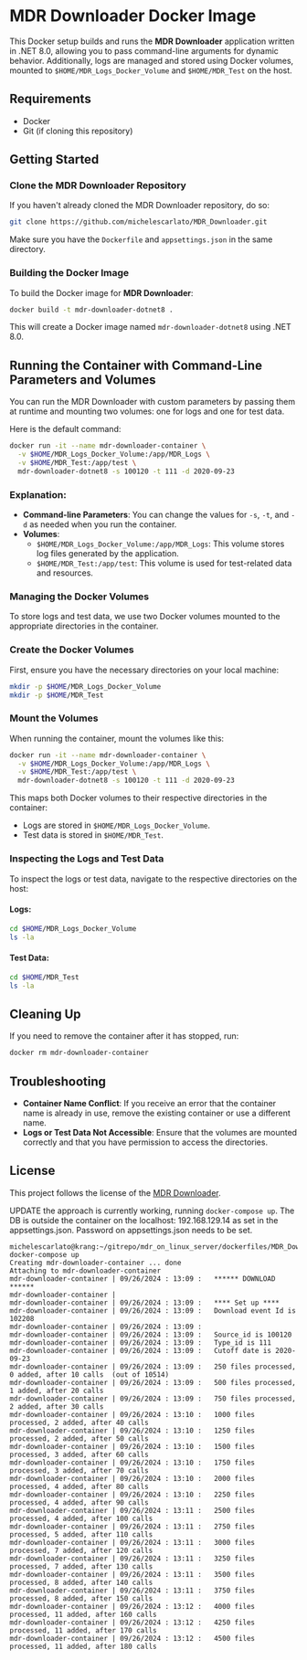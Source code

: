 
# MDR Downloader Docker Image

This Docker setup builds and runs the **MDR Downloader** application written in .NET 8.0, allowing you to pass 
command-line arguments for dynamic behavior. Additionally, logs are managed and stored using Docker volumes, mounted 
to `$HOME/MDR_Logs_Docker_Volume` and `$HOME/MDR_Test` on the host.

## Requirements

- Docker
- Git (if cloning this repository)

## Getting Started

### Clone the MDR Downloader Repository

If you haven't already cloned the MDR Downloader repository, do so:

```bash
git clone https://github.com/michelescarlato/MDR_Downloader.git
```

Make sure you have the `Dockerfile` and `appsettings.json` in the same directory.

### Building the Docker Image

To build the Docker image for **MDR Downloader**:

```bash
docker build -t mdr-downloader-dotnet8 .
```

This will create a Docker image named `mdr-downloader-dotnet8` using .NET 8.0.

## Running the Container with Command-Line Parameters and Volumes

You can run the MDR Downloader with custom parameters by passing them at runtime and mounting two volumes: one for logs and one for test data.

Here is the default command:

```bash
docker run -it --name mdr-downloader-container \
  -v $HOME/MDR_Logs_Docker_Volume:/app/MDR_Logs \
  -v $HOME/MDR_Test:/app/test \
  mdr-downloader-dotnet8 -s 100120 -t 111 -d 2020-09-23
```

### Explanation:

- **Command-line Parameters**: You can change the values for `-s`, `-t`, and `-d` as needed when you run the container.
- **Volumes**:
    - `$HOME/MDR_Logs_Docker_Volume:/app/MDR_Logs`: This volume stores log files generated by the application.
    - `$HOME/MDR_Test:/app/test`: This volume is used for test-related data and resources.

### Managing the Docker Volumes

To store logs and test data, we use two Docker volumes mounted to the appropriate directories in the container.

### Create the Docker Volumes

First, ensure you have the necessary directories on your local machine:

```bash
mkdir -p $HOME/MDR_Logs_Docker_Volume
mkdir -p $HOME/MDR_Test
```

### Mount the Volumes

When running the container, mount the volumes like this:

```bash
docker run -it --name mdr-downloader-container \
  -v $HOME/MDR_Logs_Docker_Volume:/app/MDR_Logs \
  -v $HOME/MDR_Test:/app/test \
  mdr-downloader-dotnet8 -s 100120 -t 111 -d 2020-09-23
```

This maps both Docker volumes to their respective directories in the container:
- Logs are stored in `$HOME/MDR_Logs_Docker_Volume`.
- Test data is stored in `$HOME/MDR_Test`.

### Inspecting the Logs and Test Data

To inspect the logs or test data, navigate to the respective directories on the host:

#### Logs:
```bash
cd $HOME/MDR_Logs_Docker_Volume
ls -la
```

#### Test Data:
```bash
cd $HOME/MDR_Test
ls -la
```

## Cleaning Up

If you need to remove the container after it has stopped, run:

```bash
docker rm mdr-downloader-container
```

## Troubleshooting

- **Container Name Conflict**: If you receive an error that the container name is already in use, remove the existing container or use a different name.
- **Logs or Test Data Not Accessible**: Ensure that the volumes are mounted correctly and that you have permission to access the directories.

## License

This project follows the license of the [MDR Downloader](https://github.com/michelescarlato/MDR_Downloader.git).

UPDATE the approach is currently working, running `docker-compose up`.
The DB is outside the container on the localhost: 192.168.129.14 as set in the appsettings.json.
Password on appsettings.json needs to be set.

```
michelescarlato@krang:~/gitrepo/mdr_on_linux_server/dockerfiles/MDR_Downloader$ docker-compose up
Creating mdr-downloader-container ... done
Attaching to mdr-downloader-container
mdr-downloader-container | 09/26/2024 : 13:09 :   ****** DOWNLOAD ******
mdr-downloader-container | 
mdr-downloader-container | 09/26/2024 : 13:09 :   **** Set up ****
mdr-downloader-container | 09/26/2024 : 13:09 :   Download event Id is 102208
mdr-downloader-container | 09/26/2024 : 13:09 :   
mdr-downloader-container | 09/26/2024 : 13:09 :   Source_id is 100120
mdr-downloader-container | 09/26/2024 : 13:09 :   Type_id is 111
mdr-downloader-container | 09/26/2024 : 13:09 :   Cutoff date is 2020-09-23
mdr-downloader-container | 09/26/2024 : 13:09 :   250 files processed, 0 added, after 10 calls  (out of 10514)
mdr-downloader-container | 09/26/2024 : 13:09 :   500 files processed, 1 added, after 20 calls 
mdr-downloader-container | 09/26/2024 : 13:09 :   750 files processed, 2 added, after 30 calls 
mdr-downloader-container | 09/26/2024 : 13:10 :   1000 files processed, 2 added, after 40 calls 
mdr-downloader-container | 09/26/2024 : 13:10 :   1250 files processed, 2 added, after 50 calls 
mdr-downloader-container | 09/26/2024 : 13:10 :   1500 files processed, 3 added, after 60 calls 
mdr-downloader-container | 09/26/2024 : 13:10 :   1750 files processed, 3 added, after 70 calls 
mdr-downloader-container | 09/26/2024 : 13:10 :   2000 files processed, 4 added, after 80 calls 
mdr-downloader-container | 09/26/2024 : 13:10 :   2250 files processed, 4 added, after 90 calls 
mdr-downloader-container | 09/26/2024 : 13:11 :   2500 files processed, 4 added, after 100 calls 
mdr-downloader-container | 09/26/2024 : 13:11 :   2750 files processed, 5 added, after 110 calls 
mdr-downloader-container | 09/26/2024 : 13:11 :   3000 files processed, 7 added, after 120 calls 
mdr-downloader-container | 09/26/2024 : 13:11 :   3250 files processed, 7 added, after 130 calls 
mdr-downloader-container | 09/26/2024 : 13:11 :   3500 files processed, 8 added, after 140 calls 
mdr-downloader-container | 09/26/2024 : 13:11 :   3750 files processed, 8 added, after 150 calls 
mdr-downloader-container | 09/26/2024 : 13:12 :   4000 files processed, 11 added, after 160 calls 
mdr-downloader-container | 09/26/2024 : 13:12 :   4250 files processed, 11 added, after 170 calls 
mdr-downloader-container | 09/26/2024 : 13:12 :   4500 files processed, 11 added, after 180 calls 
```